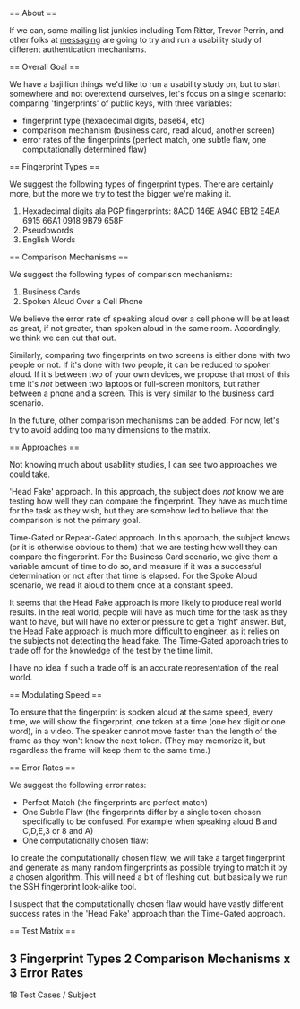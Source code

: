 == About ==

If we can, some mailing list junkies including Tom Ritter, Trevor Perrin, and other folks at [messaging]() are going to try and run a usability study of different authentication mechanisms.

== Overall Goal ==

We have a bajillion things we'd like to run a usability study on, but to start somewhere and not overextend ourselves, let's focus on a single scenario: comparing 'fingerprints' of public keys, with three variables:
 - fingerprint type (hexadecimal digits, base64, etc)
 - comparison mechanism (business card, read aloud, another screen) 
 - error rates of the fingerprints (perfect match, one subtle flaw, one computationally determined flaw)

== Fingerprint Types ==

We suggest the following types of fingerprint types.  There are certainly more, but the more we try to test the bigger we're making it.

1) Hexadecimal digits ala PGP fingerprints: 8ACD 146E A94C EB12 E4EA  6915 66A1 0918 9B79 658F
2) Pseudowords
3) English Words

== Comparison Mechanisms ==

We suggest the following types of comparison mechanisms:

1) Business Cards
2) Spoken Aloud Over a Cell Phone

We believe the error rate of speaking aloud over a cell phone will be at least as great, if not greater, than spoken aloud in the same room.  Accordingly, we think we can cut that out.  

Similarly, comparing two fingerprints on two screens is either done with two people or not. If it's done with two people, it can be reduced to spoken aloud.  If it's between two of your own devices, we propose that most of this time it's _not_ between two laptops or full-screen monitors, but rather between a phone and a screen.  This is very similar to the business card scenario.  

In the future, other comparison mechanisms can be added. For now, let's try to avoid adding too many dimensions to the matrix.

== Approaches ==

Not knowing much about usability studies, I can see two approaches we could take.  

'Head Fake' approach.  In this approach, the subject does _not_ know we are testing how well they can compare the fingerprint. They have as much time for the task as they wish, but they are somehow led to believe that the comparison is not the primary goal. 

Time-Gated or Repeat-Gated approach. In this approach, the subject knows (or it is otherwise obvious to them) that we are testing how well they can compare the fingerprint. 
For the Business Card scenario, we give them a variable amount of time to do so, and measure if it was a successful determination or not after that time is elapsed.
For the Spoke Aloud scenario, we read it aloud to them once at a constant speed.

It seems that the Head Fake approach is more likely to produce real world results. In the real world, people will have as much time for the task as they want to have, but will have no exterior pressure to get a 'right' answer.  But, the Head Fake approach is much more difficult to engineer, as it relies on the subjects not detecting the head fake.  The Time-Gated approach tries to trade off for the knowledge of the test by the time limit.  

I have no idea if such a trade off is an accurate representation of the real world.

== Modulating Speed ==

To ensure that the fingerprint is spoken aloud at the same speed, every time, we will show the fingerprint, one token at a time (one hex digit or one word), in a video. The speaker cannot move faster than the length of the frame as they won't know the next token.  (They may memorize it, but regardless the frame will keep them to the same time.) 

== Error Rates ==

We suggest the following error rates:

 - Perfect Match (the fingerprints are perfect match)
 - One Subtle Flaw (the fingerprints differ by a single token chosen specifically to be confused. For example when speaking aloud B and C,D,E,3 or 8 and A)
 - One computationally chosen flaw:

To create the computationally chosen flaw, we will take a target fingerprint and generate as many random fingerprints as possible trying to match it by a chosen algorithm.  This will need a bit of fleshing out, but basically we run the SSH fingerprint look-alike tool.

I suspect that the computationally chosen flaw would have vastly different success rates in the 'Head Fake' approach than the Time-Gated approach.

== Test Matrix ==

  3 Fingerprint Types
  2 Comparison Mechanisms
x 3 Error Rates
---
 18 Test Cases / Subject